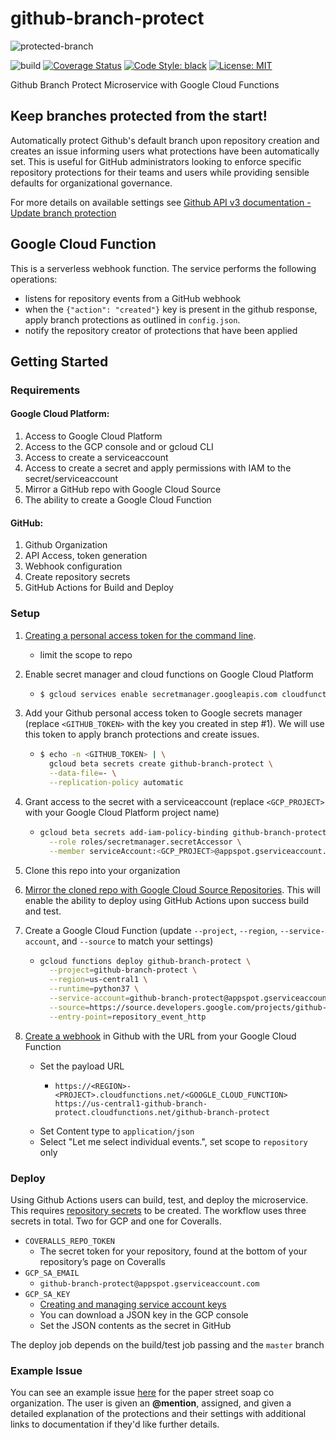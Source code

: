 # github-branch-protect

![protected-branch](https://i.ibb.co/s2SKDkD/158351852060458681.png)

![build](https://github.com/Paper-Street-Soap-Co/github-branch-protect/workflows/build/badge.svg?branch=master)
[![Coverage Status](https://coveralls.io/repos/github/Paper-Street-Soap-Co/github-branch-protect/badge.svg?branch=master)](https://coveralls.io/github/Paper-Street-Soap-Co/github-branch-protect?branch=master)
[![Code Style: black](https://img.shields.io/badge/code%20style-black-000000.svg)](https://github.com/psf/black)
[![License: MIT](https://img.shields.io/badge/License-MIT-yellow.svg)](https://opensource.org/licenses/MIT)

Github Branch Protect Microservice with Google Cloud Functions

## Keep branches protected from the start!

Automatically protect Github's default branch upon repository creation and creates an issue informing users what protections have been automatically set. This is useful for GitHub administrators looking to enforce specific repository protections for their teams and users while providing sensible defaults for organizational governance.

For more details on available settings see [Github API v3 documentation - Update branch protection](https://developer.github.com/v3/repos/branches/?#update-branch-protection)

## Google Cloud Function

This is a serverless webhook function. The service performs the following operations:

* listens for repository events from a GitHub webhook
* when the `{"action": "created"}` key is present in the github response, apply branch protections as outlined in `config.json`. 
* notify the repository creator of protections that have been applied

## Getting Started
### Requirements
#### Google Cloud Platform:
1. Access to Google Cloud Platform
2. Access to the GCP console and or gcloud CLI
3. Access to create a serviceaccount
4. Access to create a secret and apply permissions with IAM to the secret/serviceaccount
5. Mirror a GitHub repo with Google Cloud Source
6. The ability to create a Google Cloud Function
#### GitHub:
1. Github Organization
2. API Access, token generation
3. Webhook configuration
4. Create repository secrets
5. GitHub Actions for Build and Deploy


### Setup

1. [Creating a personal access token for the command line](https://help.github.com/en/github/authenticating-to-github/creating-a-personal-access-token-for-the-command-line).
    * limit the scope to repo
  
2. Enable secret manager and cloud functions on Google Cloud Platform
     * ```sh
       $ gcloud services enable secretmanager.googleapis.com cloudfunctions.googleapis.com
       ```
3. Add your Github personal access token to Google secrets manager (replace `<GITHUB_TOKEN>` with the key you created in step #1). We will use this token to apply branch protections and create issues.
     * ```sh
       $ echo -n <GITHUB_TOKEN> | \
         gcloud beta secrets create github-branch-protect \
         --data-file=- \
         --replication-policy automatic
       ```
4. Grant access to the secret with a serviceaccount (replace `<GCP_PROJECT>` with your Google Cloud Platform project name)
    * ```sh
      gcloud beta secrets add-iam-policy-binding github-branch-protect \
        --role roles/secretmanager.secretAccessor \
        --member serviceAccount:<GCP_PROJECT>@appspot.gserviceaccount.com
      ```
5. Clone this repo into your organization

6. [Mirror the cloned repo with Google Cloud Source Repositories](https://cloud.google.com/source-repositories/docs/mirroring-a-github-repository). This will enable the ability to deploy using GitHub Actions upon success build and test.

7. Create a Google Cloud Function (update `--project`, `--region`, `--service-account`, and `--source` to match your settings)
    * ```sh
      gcloud functions deploy github-branch-protect \
        --project=github-branch-protect \
        --region=us-central1 \
        --runtime=python37 \
        --service-account=github-branch-protect@appspot.gserviceaccount.com \
        --source=https://source.developers.google.com/projects/github-branch-protect/repos/github_paper-street-soap-co_github-branch-protect/moveable-aliases/master/paths// \
        --entry-point=repository_event_http
      ```
8. [Create a webhook](https://developer.github.com/webhooks/creating/) in Github with the URL from your Google Cloud Function
    * Set the payload URL
        * ```
          https://<REGION>-<PROJECT>.cloudfunctions.net/<GOOGLE_CLOUD_FUNCTION>
          https://us-central1-github-branch-protect.cloudfunctions.net/github-branch-protect 
          ```
    * Set Content type to `application/json`
    * Select "Let me select individual events.", set scope to `repository` only
  
### Deploy

Using Github Actions users can build, test, and deploy the microservice. This requires [repository secrets](https://help.github.com/en/actions/configuring-and-managing-workflows/creating-and-storing-encrypted-secrets) to be created. The workflow uses three secrets in total. Two for GCP and one for Coveralls.

* `COVERALLS_REPO_TOKEN`
    * The secret token for your repository, found at the bottom of your repository’s page on Coveralls
* `GCP_SA_EMAIL`
    * ```github-branch-protect@appspot.gserviceaccount.com```
* `GCP_SA_KEY`
    * [Creating and managing service account keys](https://cloud.google.com/iam/docs/creating-managing-service-account-keys#iam-service-account-keys-create-console)
    * You can download a JSON key in the GCP console
    * Set the JSON contents as the secret in GitHub

The deploy job depends on the build/test job passing and the `master` branch

### Example Issue
You can see an example issue [here](https://github.com/Paper-Street-Soap-Co/github-branch-protect-example/issues/1) for the paper street soap co organization. The user is given an **@mention**, assigned, and given a detailed explanation of the protections and their settings with additional links to documentation if they'd like further details.




  


